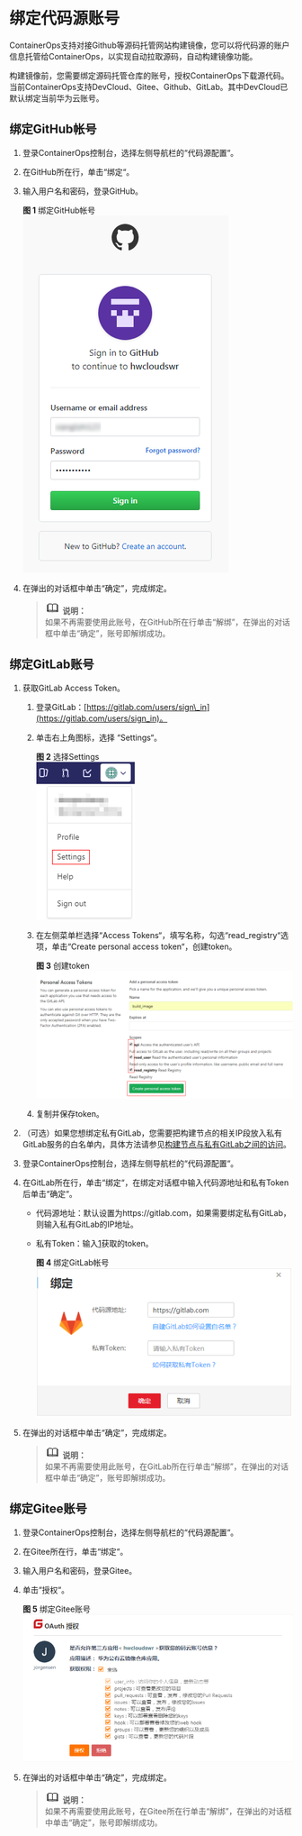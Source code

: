 # 绑定代码源账号<a name="ops_01_0010"></a>

ContainerOps支持对接Github等源码托管网站构建镜像，您可以将代码源的账户信息托管给ContainerOps，以实现自动拉取源码，自动构建镜像功能。

构建镜像前，您需要绑定源码托管仓库的账号，授权ContainerOps下载源代码。当前ContainerOps支持DevCloud、Gitee、Github、GitLab。其中DevCloud已默认绑定当前华为云账号。

## 绑定GitHub帐号<a name="section1334161519010"></a>

1.  登录ContainerOps控制台，选择左侧导航栏的“代码源配置“。
2.  在GitHub所在行，单击“绑定“。
3.  输入用户名和密码，登录GitHub。

    **图 1**  绑定GitHub帐号<a name="fig169661432133210"></a>  
    ![](figures/绑定GitHub帐号.png "绑定GitHub帐号")

4.  在弹出的对话框中单击“确定”，完成绑定。

    >![](public_sys-resources/icon-note.gif) **说明：**   
    >如果不再需要使用此账号，在GitHub所在行单击“解绑”，在弹出的对话框中单击“确定”，账号即解绑成功。  


## 绑定GitLab账号<a name="section1675083412112"></a>

1.  <a name="li850713212018"></a>获取GitLab Access Token。
    1.  登录GitLab：[https://gitlab.com/users/sign\_in](https://gitlab.com/users/sign_in)。
    2.  单击右上角图标，选择  “Settings“。

        **图 2**  选择Settings<a name="fig14303202623312"></a>  
        ![](figures/选择Settings.png "选择Settings")

    3.  在左侧菜单栏选择“Access Tokens“，填写名称，勾选“read\_registry“选项，单击“Create personal access token“，创建token。

        **图 3**  创建token<a name="fig4708135515332"></a>  
        ![](figures/创建token.png "创建token")

    4.  复制并保存token。

2.  （可选）如果您想绑定私有GitLab，您需要把构建节点的相关IP段放入私有GitLab服务的白名单内，具体方法请参见[构建节点与私有GitLab之间的访问](构建节点与私有GitLab之间的访问.md)。
3.  登录ContainerOps控制台，选择左侧导航栏的“代码源配置“。
4.  在GitLab所在行，单击“绑定“，在绑定对话框中输入代码源地址和私有Token后单击“确定“。
    -   代码源地址：默认设置为https://gitlab.com，如果需要绑定私有GitLab，则输入私有GitLab的IP地址。
    -   私有Token：输入[1](#li850713212018)获取的token。

        **图 4** 绑定GitLab帐号<a name="fig1248318123519"></a>  
        ![](figures/绑定GitLab帐号.png "绑定GitLab帐号")

5.  在弹出的对话框中单击“确定”，完成绑定。

    >![](public_sys-resources/icon-note.gif) **说明：**   
    >如果不再需要使用此账号，在GitLab所在行单击“解绑”，在弹出的对话框中单击“确定”，账号即解绑成功。  


## 绑定Gitee账号<a name="section2891183019326"></a>

1.  登录ContainerOps控制台，选择左侧导航栏的“代码源配置“。
2.  在Gitee所在行，单击“绑定“。
3.  输入用户名和密码，登录Gitee。
4.  单击“授权“。

    **图 5** 绑定Gitee账号<a name="fig44221828103618"></a>  
    ![](figures/绑定Gitee账号.png "绑定Gitee账号")

5.  在弹出的对话框中单击“确定”，完成绑定。

    >![](public_sys-resources/icon-note.gif) **说明：**   
    >如果不再需要使用此账号，在Gitee所在行单击“解绑”，在弹出的对话框中单击“确定”，账号即解绑成功。  


